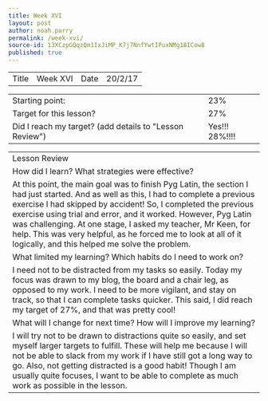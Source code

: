 ```yaml
---
title: Week XVI
layout: post
author: noah.parry
permalink: /week-xvi/
source-id: 13XCzpGQqzQm1IxJiMP_K7j7NnfYwtIPuxNMg18ICow8
published: true
---
```

<table>
  <tr>
    <td>Title</td>
    <td>Week XVI</td>
    <td>Date</td>
    <td>20/2/17</td>
  </tr>
</table>


<table>
  <tr>
    <td>Starting point:</td>
    <td>23% </td>
  </tr>
  <tr>
    <td>Target for this lesson?</td>
    <td>27% </td>
  </tr>
  <tr>
    <td>Did I reach my target? 
(add details to "Lesson Review")</td>
    <td>Yes!!! 28%!!!!</td>
  </tr>
</table>


<table>
  <tr>
    <td>Lesson Review</td>
  </tr>
  <tr>
    <td>How did I learn? What strategies were effective? </td>
  </tr>
  <tr>
    <td>At this point, the main goal was to finish Pyg Latin, the section I had just started. And as well as this, I had to complete a previous exercise I had skipped by accident! So, I completed the previous exercise using trial and error, and it worked. However, Pyg Latin was challenging. At one stage, I asked my teacher, Mr Keen, for help. This was very helpful, as he forced me to look at all of it logically, and this helped me solve the problem.</td>
  </tr>
  <tr>
    <td>What limited my learning? Which habits do I need to work on? </td>
  </tr>
  <tr>
    <td>I need not to be distracted from my tasks so easily. Today my focus was drawn to my blog, the board and a chair leg, as opposed to my work. I need to be more vigilant, and stay on track, so that I can complete tasks quicker. This said, I did reach my target of 27%, and that was pretty cool!</td>
  </tr>
  <tr>
    <td>What will I change for next time? How will I improve my learning?</td>
  </tr>
  <tr>
    <td>I will try not to be drawn to distractions quite so easily, and set myself larger targets to fulfill. These will help me because I will not be able to slack from my work if I have still got a long way to go. Also, not getting distracted is a good habit! Though I am usually quite focuses, I want to be able to complete as much work as possible in the lesson.</td>
  </tr>
</table>


